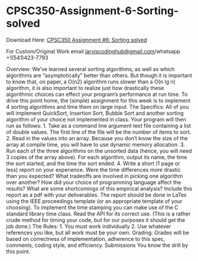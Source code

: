 # CPSC350-Assignment-6-Sorting-solved

Download Here: [CPSC350 Assignment #6: Sorting solved](https://jarviscodinghub.com/assignment/assignment-6-sorting-solution/)

For Custom/Original Work email jarviscodinghub@gmail.com/whatsapp +1(541)423-7793

Overview: We’ve learned several sorting algorithms, as well as which algorithms are “asymptotically” better than others. But though it is important to know that, on paper, a O(n2) algorithm runs slower than a O(n lg n) algorithm, it is also important to realize just how drastically these algorithmic choices can effect your program’s performance at run time. To drive this point home, the (simple) assignment for this week is to implement 4 sorting algorithms and time them on large input.
The Specifics: All of you will implement QuickSort, Insertion Sort, Bubble Sort and another sorting algorithm of your choice not implemented in class. Your program will then run as follows: 1. Take as a command line argument text file containing a list of double values. The first line of the file will be the number of items to sort. 2. Read in the values into an array. Because you don’t know the size of the array at compile time, you will have to use dynamic memory allocation. 3. Run each of the three algorithms on the unsorted data (hence, you will need 3 copies of the array above). For each algorithm, output its name, the time the sort started, and the time the sort ended. 4. Write a short (1 page or less) report on your experience. Were the time differences more drastic than you expected? What tradeoffs are involved in picking one algorithm over another? How did your choice of programming language affect the results? What are some shortcomings of this empirical analysis? Include this report as a pdf with your deliverables. The report should be done in LaTex using the IEEE proceedings template (or an appropriate template of your choosing).
To implement the time stamping you can make use of the C standard library time class. Read the API for its correct use. (This is a rather crude method for timing your code, but for our purposes it should get the job done.)
The Rules: 1. You must work individually 2. Use whatever references you like, but all work must be your own. Grading: Grades will be based on correctness of implementation, adherence to this spec, comments, coding style, and efficiency.
Submissions You know the drill by this point.

